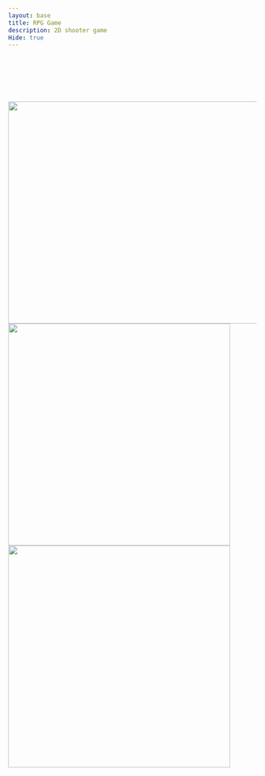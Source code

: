 ```yaml
---
layout: base
title: RPG Game
description: 2D shooter game
Hide: true
---
```

<h1><br><br>
<img src="https://private-user-images.githubusercontent.com/188913495/409418891-0d7b4666-1083-4940-9376-83965e77a684.png?jwt=eyJhbGciOiJIUzI1NiIsInR5cCI6IkpXVCJ9.eyJpc3MiOiJnaXRodWIuY29tIiwiYXVkIjoicmF3LmdpdGh1YnVzZXJjb250ZW50LmNvbSIsImtleSI6ImtleTUiLCJleHAiOjE3MzkzMDQ2MDIsIm5iZiI6MTczOTMwNDMwMiwicGF0aCI6Ii8xODg5MTM0OTUvNDA5NDE4ODkxLTBkN2I0NjY2LTEwODMtNDk0MC05Mzc2LTgzOTY1ZTc3YTY4NC5wbmc_WC1BbXotQWxnb3JpdGhtPUFXUzQtSE1BQy1TSEEyNTYmWC1BbXotQ3JlZGVudGlhbD1BS0lBVkNPRFlMU0E1M1BRSzRaQSUyRjIwMjUwMjExJTJGdXMtZWFzdC0xJTJGczMlMkZhd3M0X3JlcXVlc3QmWC1BbXotRGF0ZT0yMDI1MDIxMVQyMDA1MDJaJlgtQW16LUV4cGlyZXM9MzAwJlgtQW16LVNpZ25hdHVyZT1kZTAzNzM5OTA0NjI2YzEwYTgwNGI0NGY0MWJjYjcwNmNiODE2MGQ5NmQ2NGE4Y2ZkNDVlNDdmNzkzOWY4NDYzJlgtQW16LVNpZ25lZEhlYWRlcnM9aG9zdCJ9.H7dGiH-6UABJFxvr3dWH_hIW1GUeAHt74fhZGsREiRc" width="550" height="450" >


<img src="https://files.slack.com/files-tmb/T05N4AYDXAM-F08CK6UFJHK-8e2b1a0958/image_720.png" width="450" height="450">

<img src="https://files.slack.com/files-tmb/T05N4AYDXAM-F08C7L64U95-1e52897637/dall__e_2025-02-10_12.07.54_-_a_pixel_art_three-frame_sprite_sheet_of_a_character_with_black_hair__where_each_frame_is_different._the_character_should_have_slight_variations_in_sta_720.png" width="450" height="450">